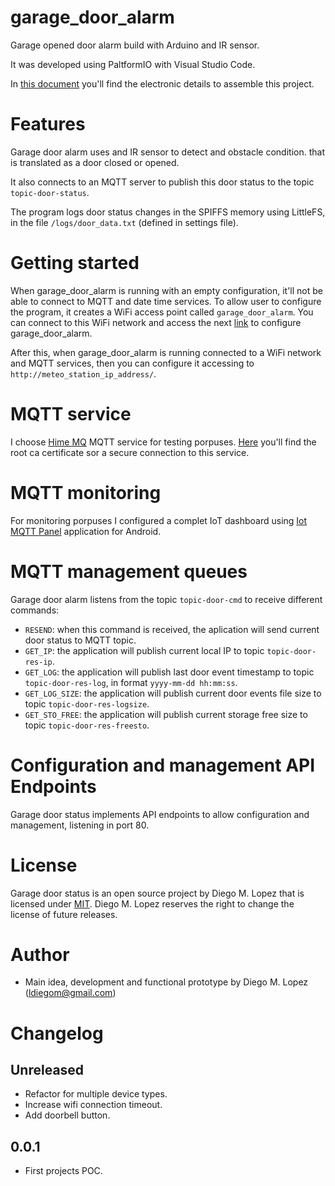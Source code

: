 # garage_door_alarm

Garage opened door alarm build with Arduino and IR sensor.

It was developed using PaltformIO with Visual Studio Code.

In [this document](./doc/README.md) you'll find the electronic details to assemble this project.

# Features

Garage door alarm uses and IR sensor to detect and obstacle condition. that is translated as a door closed or opened.

It also connects to an MQTT server to publish this door status to the topic `topic-door-status`.

The program logs door status changes in the SPIFFS memory using LittleFS, in the file `/logs/door_data.txt` (defined in settings file).

# Getting started

When garage_door_alarm is running with an empty configuration, it'll not be able to connect to MQTT and date time services. To allow user to configure the program, it creates a WiFi access point called `garage_door_alarm`. You can connect to this WiFi network and access the next [link](http://192.168.4.1) to configure garage_door_alarm.

After this, when garage_door_alarm is running connected to a WiFi network and MQTT services, then you can configure it accessing to `http://meteo_station_ip_address/`.

# MQTT service

I choose [Hime MQ](https://www.hivemq.com/) MQTT service for testing porpuses. [Here](./doc/mqtt_ca_root.crt) you'll find the root ca certificate sor a secure connection to this service.

# MQTT monitoring

For monitoring porpuses I configured a complet IoT dashboard using [Iot MQTT Panel](https://play.google.com/store/apps/details?id=snr.lab.iotmqttpanel.prod) application for Android.

<!--[Here](./doc/IoTMQTTPanel.json) is a JSON file to import in IoT MQTT Panel application to built the default dashboards.-->

<!--![Dashboard](./doc/IoTMQTTPanel_dashboard.jpg) ![Settings](./doc/IoTMQTTPanel_settings.jpg)-->

# MQTT management queues

Garage door alarm listens from the topic `topic-door-cmd` to receive different commands:

- `RESEND`: when this command is received, the aplication will send current door status to MQTT topic.
- `GET_IP`: the application will publish current local IP to topic `topic-door-res-ip`.
- `GET_LOG`: the application will publish last door event timestamp to topic `topic-door-res-log`, in format `yyyy-mm-dd hh:mm:ss`.
- `GET_LOG_SIZE`: the application will publish current door events file size to topic `topic-door-res-logsize`.
- `GET_STO_FREE`: the application will publish current storage free size to topic `topic-door-res-freesto`.

# Configuration and management API Endpoints

Garage door status implements API endpoints to allow configuration and management, listening in port 80.

<!--[Here](https://app.swaggerhub.com/apis-docs/LDiegoM/meteo_station/1.0.0) is the Open API Documentation.-->

# License

Garage door status is an open source project by Diego M. Lopez that is licensed under [MIT](https://opensource.org/licenses/MIT). Diego M. Lopez reserves the right to change the license of future releases.

# Author

- Main idea, development and functional prototype by Diego M. Lopez (ldiegom@gmail.com)

# Changelog

## Unreleased

- Refactor for multiple device types.
- Increase wifi connection timeout.
- Add doorbell button.

## 0.0.1

- First projects POC.
